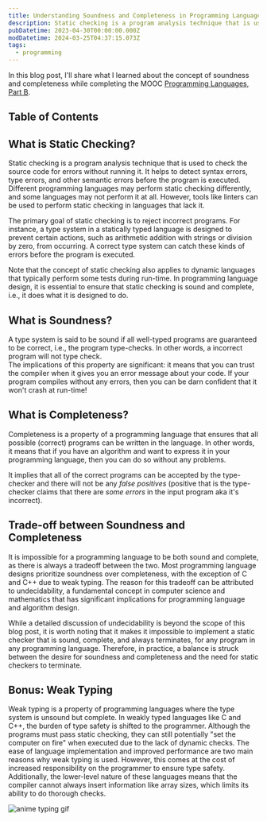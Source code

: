 ```yaml
---
title: Understanding Soundness and Completeness in Programming Languages
description: Static checking is a program analysis technique that is used to check the source code for errors without running it. It helps to detect syntax errors, type errors, and other semantic errors before the program is executed.
pubDatetime: 2023-04-30T00:00:00.000Z
modDatetime: 2024-03-25T04:37:15.073Z
tags:
  - programming
---
```


In this blog post, I'll share what I learned about the concept of soundness and completeness while completing the MOOC [Programming Languages, Part B](https://www.coursera.org/learn/programming-languages-part-b).

## Table of Contents

## What is Static Checking?

Static checking is a program analysis technique that is used to check the source code for errors without running it. It helps to detect syntax errors, type errors, and other semantic errors before the program is executed. Different programming languages may perform static checking differently, and some languages may not perform it at all. However, tools like linters can be used to perform static checking in languages that lack it.

The primary goal of static checking is to reject incorrect programs. For instance, a type system in a statically typed language is designed to prevent certain actions, such as arithmetic addition with strings or division by zero, from occurring. A correct type system can catch these kinds of errors before the program is executed.

Note that the concept of static checking also applies to dynamic languages that typically perform some tests during run-time. In programming language design, it is essential to ensure that static checking is sound and complete, i.e., it does what it is designed to do.

## What is Soundness?

A type system is said to be sound if all well-typed programs are guaranteed to be correct, i.e., the program type-checks. In other words, a incorrect program will not type check.  
The implications of this property are significant: it means that you can trust the compiler when it gives you an error message about your code. If your program compiles without any errors, then you can be darn confident that it won't crash at run-time!

## What is Completeness?

Completeness is a property of a programming language that ensures that all possible (correct) programs can be written in the language. In other words, it means that if you have an algorithm and want to express it in your programming language, then you can do so without any problems.

It implies that all of the correct programs can be accepted by the type-checker and there will not be any _false positives_ (positive that is the type-checker claims that there are _some errors_ in the input program aka it's incorrect).

## Trade-off between Soundness and Completeness

It is impossible for a programming language to be both sound and complete, as there is always a tradeoff between the two. Most programming language designs prioritize soundness over completeness, with the exception of C and C++ due to weak typing. The reason for this tradeoff can be attributed to undecidability, a fundamental concept in computer science and mathematics that has significant implications for programming language and algorithm design.

While a detailed discussion of undecidability is beyond the scope of this blog post, it is worth noting that it makes it impossible to implement a static checker that is sound, complete, and always terminates, for any program in any programming language. Therefore, in practice, a balance is struck between the desire for soundness and completeness and the need for static checkers to terminate.

## Bonus: Weak Typing

Weak typing is a property of programming languages where the type system is unsound but complete. In weakly typed languages like C and C++, the burden of type safety is shifted to the programmer. Although the programs must pass static checking, they can still potentially "set the computer on fire" when executed due to the lack of dynamic checks. The ease of language implementation and improved performance are two main reasons why weak typing is used. However, this comes at the cost of increased responsibility on the programmer to ensure type safety. Additionally, the lower-level nature of these languages means that the compiler cannot always insert information like array sizes, which limits its ability to do thorough checks.

![anime typing gif](https://media.tenor.com/ViTJnMMosLQAAAAC/anime-typing.gif)
